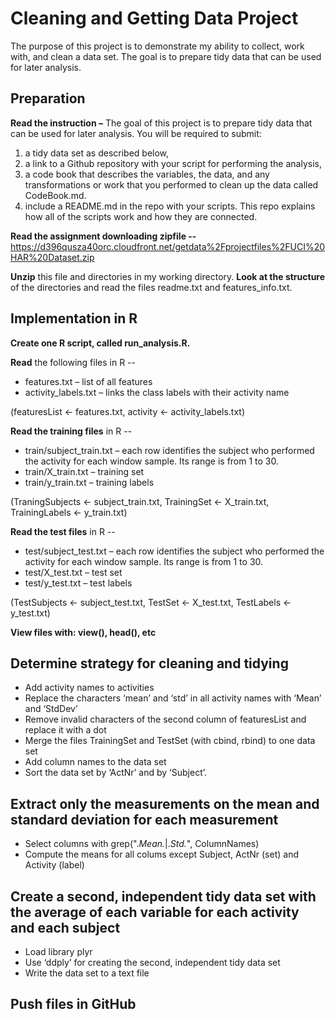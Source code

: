 Cleaning and Getting Data Project
=================================

The purpose of this project is to demonstrate my ability to collect, work with, and clean a data set. The goal is to prepare tidy data that can be used for later analysis.

<h2> Preparation </h2>

<strong>Read the instruction –</strong>
The goal of this project is to prepare tidy data that can be used for later analysis. You will be required to submit: 
1) a tidy data set as described below, 
2) a link to a Github repository with your script for performing the analysis, 
3) a code book that describes the variables, the data, and any transformations or work that you performed to clean up the data called CodeBook.md. 
4) include a README.md in the repo with your scripts. This repo explains how all of the scripts work and how they are connected. 

<strong>Read the assignment downloading zipfile --</strong>
https://d396qusza40orc.cloudfront.net/getdata%2Fprojectfiles%2FUCI%20HAR%20Dataset.zip 

<strong>Unzip</strong> this file and directories in my working directory. <strong>Look at the structure</strong> of the directories and read the files readme.txt  and features_info.txt.

<h2>Implementation in R</h2>

<strong>Create one R script, called run_analysis.R.</strong>

<strong>Read</strong> the following files in R --
- features.txt – list of all features
- activity_labels.txt – links the class labels with their activity name

(featuresList <- features.txt, activity <- activity_labels.txt)

<strong>Read the training files</strong> in R --
- train/subject_train.txt – each row identifies the subject who performed the activity for each window sample. Its range is from 1 to 30.
- train/X_train.txt – training set
- train/y_train.txt – training labels

(TraningSubjects <- subject_train.txt, TrainingSet <- X_train.txt, TrainingLabels <- y_train.txt)

<strong>Read the test files</strong> in R --
- test/subject_test.txt – each row identifies the subject who performed the activity for each window sample. Its range is from 1 to 30.
- test/X_test.txt – test set
- test/y_test.txt – test labels

(TestSubjects <- subject_test.txt, TestSet <- X_test.txt, TestLabels <- y_test.txt)

<strong>View files with: view(), head(), etc</strong>

<h2>Determine strategy for cleaning and tidying</h2>

-	Add activity names to activities
-	Replace the characters ‘mean’ and ‘std’ in all activity names with ‘Mean’ and ‘StdDev’
-	Remove invalid characters of the second column of featuresList and replace it with a dot
-	Merge the files TrainingSet and TestSet (with cbind, rbind) to one data set
-	Add column names to the data set
-	Sort the data set by ‘ActNr’ and by ‘Subject’.

<h2>Extract only the measurements on the mean and standard deviation for each measurement</h2>

-	Select columns with grep(".*Mean.*|.*Std.*", ColumnNames)
-	Compute the means for all colums except Subject, ActNr (set) and Activity (label)

<h2>Create a second, independent tidy data set with the average of each variable for each activity and each subject</h2>

-	Load library plyr
-	Use ‘ddply’ for creating the second, independent tidy data set
-	Write the data set to  a text file

<h2>Push files in GitHub</h2>
